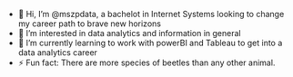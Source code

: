 - 👋 Hi, I’m @mszpdata, a bachelot in Internet Systems looking to change my career path to brave new horizons
- 👀 I’m interested in data analytics and information in general
- 🌱 I’m currently learning to work with powerBI and Tableau to get into a data analytics career
- ⚡ Fun fact: There are more species of beetles than any other animal.

<!---
mszpdata/mszpdata is a ✨ special ✨ repository because its `README.md` (this file) appears on your GitHub profile.
You can click the Preview link to take a look at your changes.
--->
